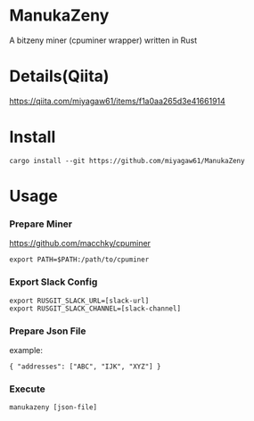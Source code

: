 # ManukaZeny

A bitzeny miner (cpuminer wrapper) written in Rust

# Details(Qiita)

https://qiita.com/miyagaw61/items/f1a0aa265d3e41661914

# Install

```
cargo install --git https://github.com/miyagaw61/ManukaZeny
```

# Usage

### Prepare Miner

https://github.com/macchky/cpuminer

```
export PATH=$PATH:/path/to/cpuminer
```

### Export Slack Config

```
export RUSGIT_SLACK_URL=[slack-url]
export RUSGIT_SLACK_CHANNEL=[slack-channel]
```

### Prepare Json File


example:

```
{ "addresses": ["ABC", "IJK", "XYZ"] }
```

### Execute

```
manukazeny [json-file]
```
